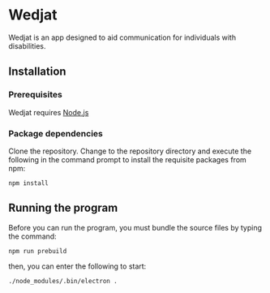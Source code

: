 # Wedjat

Wedjat is an app designed to aid communication for individuals with disabilities.

## Installation

### Prerequisites

Wedjat requires [Node.js](http://nodejs.org/)

### Package dependencies

Clone the repository. Change to the repository directory and execute the following in the command prompt to install the requisite packages from npm:

```
npm install
```

## Running the program

Before you can run the program, you must bundle the source files by typing the command:
```
npm run prebuild
```

then, you can enter the following to start:

```
./node_modules/.bin/electron .
```